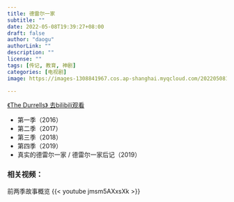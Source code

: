 ```yaml
---
title: 德雷尔一家
subtitle: ""
date: 2022-05-08T19:39:27+08:00
draft: false
author: "daogu"
authorLink: ""
description: "" 
license: ""
tags: [传记, 教育, 神剧]
categories: [电视剧]
image: https://images-1308841967.cos.ap-shanghai.myqcloud.com/202205081944917.webp

---
```


[《The Durrells》 去bilibili观看](https://www.bilibili.com/bangumi/play/ep449845?zw)

* 第一季（2016）
* 第二季（2017）
* 第三季（2018）
* 第四季（2019）
* 真实的德雷尔一家 / 德雷尔一家后记（2019）

### 相关视频：
前两季故事概览
{{< youtube jmsm5AXxsXk >}}
